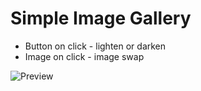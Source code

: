 <h1>Simple Image Gallery</h1>
<ul>
  <li>Button on click - lighten or darken</li>
  <li>Image on click - image swap</li>
  </ul>

![Preview](https://user-images.githubusercontent.com/3833560/80552414-8a7f8700-8994-11ea-910c-f66ea2fdf8fc.png)
